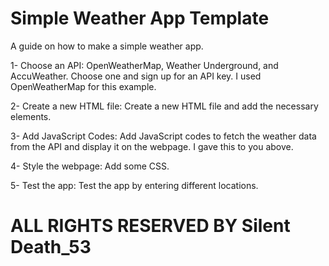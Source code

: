 # Simple Weather App Template
A guide on how to make a simple weather app.

1- Choose an API: OpenWeatherMap, Weather Underground, and AccuWeather. Choose one and sign up for an API key. I used OpenWeatherMap for this example.

2- Create a new HTML file: Create a new HTML file and add the necessary elements.

3- Add JavaScript Codes: Add JavaScript codes to fetch the weather data from the API and display it on the webpage. I gave this to you above.

4- Style the webpage: Add some CSS.

5- Test the app: Test the app by entering different locations.

# ALL RIGHTS RESERVED BY Silent Death_53
